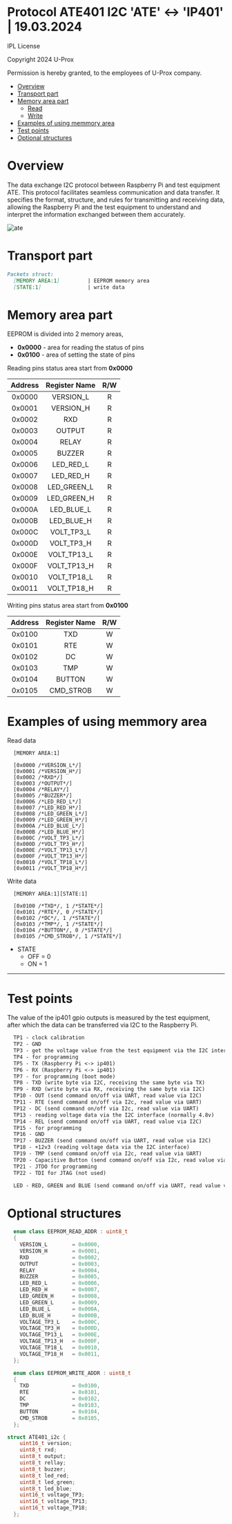 # Protocol ATE401 I2C 'ATE' <-> 'IP401' | 19.03.2024

IPL License

Copyright 2024 U-Prox

Permission is hereby granted, to the employees of U-Prox company.

* [Overview](#chapter-0)
* [Transport part](#chapter-1)
* [Memory area part](#chapter-2)
  * [Read](#chapter-3)
  * [Write](#chapter-4)
* [Examples of using memmory area](#chapter-5)
* [Test points](#chapter-6)
* [Optional structures](#chapter-87)

<a id="chapter-0"></a>
Overview
===============================================================================================================================
The data exchange I2C protocol between Raspberry Pi and test equipment ATE. This protocol facilitates seamless communication and data transfer. It specifies the format, structure, and rules for transmitting and receiving data, allowing the Raspberry Pi and the test equipment to understand and interpret the information exchanged between them accurately.

![ate](/doc/ate.png)

<a id="chapter-1"></a>
Transport part
===============================================================================================================================
```markdown
Packets struct:
  [MEMORY AREA:1]         | EEPROM memory area
  [STATE:1]               | write data
```

<a id="chapter-2"></a>
Memory area part
===============================================================================================================================
EEPROM is divided into 2 memory areas, 
- **0x0000** - area for reading the status of pins
- **0x0100** - area of setting the state of pins

<a id="chapter-3"></a>
Reading pins status area start from **0x0000**

| Address | Register Name | R/W   |
|   :---: |   :---:       | :---: |
| 0x0000  | VERSION_L     | R     |
| 0x0001  | VERSION_H     | R     |
| 0x0002  | RXD           | R     |
| 0x0003  | OUTPUT        | R     |
| 0x0004  | RELAY         | R     |
| 0x0005  | BUZZER        | R     |
| 0x0006  | LED_RED_L     | R     |
| 0x0007  | LED_RED_H     | R     |
| 0x0008  | LED_GREEN_L   | R     |
| 0x0009  | LED_GREEN_H   | R     |
| 0x000A  | LED_BLUE_L    | R     |
| 0x000B  | LED_BLUE_H    | R     |
| 0x000C  | VOLT_TP3_L    | R     |
| 0x000D  | VOLT_TP3_H    | R     |
| 0x000E  | VOLT_TP13_L   | R     |
| 0x000F  | VOLT_TP13_H   | R     |
| 0x0010  | VOLT_TP18_L   | R     |
| 0x0011  | VOLT_TP18_H   | R     |


<a id="chapter-4"></a>
Writing pins status area start from **0x0100**

| Address | Register Name | R/W   |
|   :---: |   :---:       | :---: |
| 0x0100  | TXD           | W     |
| 0x0101  | RTE           | W     |
| 0x0102  | DC            | W     |
| 0x0103  | TMP           | W     |
| 0x0104  | BUTTON        | W     |
| 0x0105  | CMD_STROB     | W     |

<a id="chapter-6"></a>
Examples of using memmory area
===============================================================================================================================

Read data
```
  [MEMORY AREA:1]

  [0x0000 /*VERSION_L*/]
  [0x0001 /*VERSION_H*/]
  [0x0002 /*RXD*/]
  [0x0003 /*OUTPUT*/]
  [0x0004 /*RELAY*/]
  [0x0005 /*BUZZER*/]
  [0x0006 /*LED_RED_L*/]
  [0x0007 /*LED_RED_H*/]
  [0x0008 /*LED_GREEN_L*/]
  [0x0009 /*LED_GREEN_H*/]
  [0x000A /*LED_BLUE_L*/]
  [0x000B /*LED_BLUE_H*/]
  [0x000C /*VOLT_TP3_L*/]
  [0x000D /*VOLT_TP3_H*/]
  [0x000E /*VOLT_TP13_L*/]
  [0x000F /*VOLT_TP13_H*/]
  [0x0010 /*VOLT_TP18_L*/]
  [0x0011 /*VOLT_TP18_H*/]
```

Write data

```
  [MEMORY AREA:1][STATE:1]

  [0x0100 /*TXD*/, 1 /*STATE*/]
  [0x0101 /*RTE*/, 0 /*STATE*/]
  [0x0102 /*DC*/, 1 /*STATE*/]
  [0x0103 /*TMP*/, 1 /*STATE*/]
  [0x0104 /*BUTTON*/, 0 /*STATE*/]
  [0x0105 /*CMD_STROB*/, 1 /*STATE*/]
```

* STATE
    * OFF = 0
    * ON = 1
---------------------------------

<a id="chapter-7"></a>
Test points
===============================================================================================================================
The value of the ip401 gpio outputs is measured by the test equipment, after which the data can be transferred via I2C to the Raspberry Pi.

```markdown
  TP1 - clock calibration
  TP2 - GND
  TP3 - get the voltage value from the test equipment via the I2C interface (normally 3.3v)
  TP4 - for programming
  TP5 - TX (Raspberry Pi <-> ip401)
  TP6 - RX (Raspberry Pi <-> ip401)
  TP7 - for programming (boot mode)
  TP8 - TXD (write byte via I2C, receiving the same byte via TX)
  TP9 - RXD (write byte via RX, receiving the same byte via I2C)
  TP10 - OUT (send command on/off via UART, read value via I2C)
  TP11 - RTE (send command on/off via I2c, read value via UART)
  TP12 - DC (send command on/off via I2c, read value via UART)
  TP13 - reading voltage data via the I2C interface (normally 4.8v)
  TP14 - REL (send command on/off via UART, read value via I2C)
  TP15 - for programming
  TP16 - GND
  TP17 - BUZZER (send command on/off via UART, read value via I2C)
  TP18 - +12v3 (reading voltage data via the I2C interface)
  TP19 - TMP (send command on/off via I2c, read value via UART)
  TP20 - Capacitive Button (send command on/off via I2c, read value via UART)
  TP21 - JTDO for programming
  TP22 - TDI for JTAG (not used) 

  LED - RED, GREEN and BLUE (send command on/off via UART, read value via I2C)
```

<a id="chapter-8"></a>
Optional structures
===============================================================================================================================

```c++
  enum class EEPROM_READ_ADDR : uint8_t
  {
    VERSION_L        = 0x0000,
    VERSION_H        = 0x0001,
    RXD              = 0x0002,
    OUTPUT           = 0x0003,
    RELAY            = 0x0004,
    BUZZER           = 0x0005,
    LED_RED_L        = 0x0006,
    LED_RED_H        = 0x0007,
    LED_GREEN_H      = 0x0008,
    LED_GREEN_L      = 0x0009,
    LED_BLUE_L       = 0x000A,
    LED_BLUE_H       = 0x000B,
    VOLTAGE_TP3_L    = 0x000C,
    VOLTAGE_TP3_H    = 0x000D,
    VOLTAGE_TP13_L   = 0x000E,
    VOLTAGE_TP13_H   = 0x000F,
    VOLTAGE_TP18_L   = 0x0010,
    VOLTAGE_TP18_H   = 0x0011,
  };
```

```c++
  enum class EEPROM_WRITE_ADDR : uint8_t
  {
    TXD              = 0x0100,
    RTE              = 0x0101,
    DC               = 0x0102,
    TMP              = 0x0103,
    BUTTON           = 0x0104,
    CMD_STROB        = 0x0105,
  };
```

```c++
struct ATE401_i2c {
    uint16_t version;
    uint8_t rxd;
    uint8_t output;
    uint8_t rellay;
    uint8_t buzzer;
    uint8_t led_red;
    uint8_t led_green;
    uint8_t led_blue;
    uint16_t voltage_TP3;
    uint16_t voltage_TP13;
    uint16_t voltage_TP18;
  };
```
